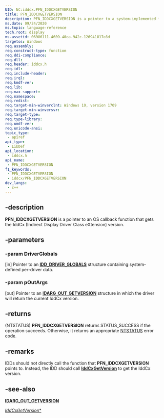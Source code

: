 ```yaml
---
UID: NC:iddcx.PFN_IDDCXGETVERSION
title: PFN_IDDCXGETVERSION
description: PFN_IDDCXGETVERSION is a pointer to a system-implemented function that gets the IddCx (Indirect Display Driver Class eXtension) version.
ms.date: 09/24/2020
ms.topic: language-reference
tech.root: display
ms.assetid: 06986111-4609-40ca-942c-126941817e8d
targetos: Windows
req.assembly: 
req.construct-type: function
req.ddi-compliance: 
req.dll: 
req.header: iddcx.h
req.idl: 
req.include-header: 
req.irql: 
req.kmdf-ver: 
req.lib: 
req.max-support: 
req.namespace: 
req.redist: 
req.target-min-winverclnt: Windows 10, version 1709
req.target-min-winversvr: 
req.target-type: 
req.type-library: 
req.umdf-ver: 
req.unicode-ansi: 
topic_type:
 - apiref
api_type:
 - LibDef
api_location:
 - iddcx.h
api_name:
 - PFN_IDDCXGETVERSION
f1_keywords:
 - PFN_IDDCXGETVERSION
 - iddcx/PFN_IDDCXGETVERSION
dev_langs:
 - c++
---
```


## -description

**PFN_IDDCXGETVERSION** is a pointer to an OS callback function that gets the IddCx (Indirect Display Driver Class eXtension) version.

## -parameters

### -param DriverGlobals

[in] Pointer to an [**IDD_DRIVER_GLOBALS**](/windows-hardware/drivers/ddi/iddcx/ns-iddcx-idd_driver_globals) structure containing system-defined per-driver data.

### -param pOutArgs

[out] Pointer to an [**IDARG_OUT_GETVERSION**](ns-iddcx-idarg_out_getversion.md) structure in which the driver will return the current IddCx version.

## -returns

(NTSTATUS) **PFN_IDDCXGETVERSION** returns STATUS_SUCCESS if the operation succeeds. Otherwise, it returns an appropriate [NTSTATUS](/windows-hardware/drivers/kernel/ntstatus-values) error code.

## -remarks

IDDs should not directly call the function that **PFN_IDDCXGETVERSION** points to. Instead, the IDD should call [**IddCxGetVersion**](nf-iddcx-iddcxgetversion.md) to get the IddCx version.

## -see-also

[**IDARG_OUT_GETVERSION**](ns-iddcx-idarg_out_getversion.md)

[*IddCxGetVersion**](nf-iddcx-iddcxgetversion.md)
